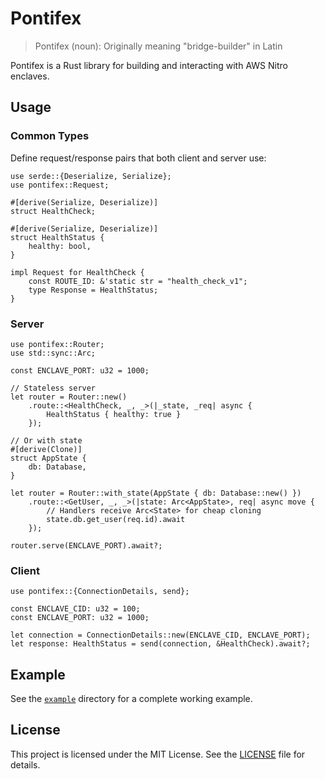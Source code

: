 # Pontifex

> Pontifex (noun): Originally meaning "bridge-builder" in Latin

Pontifex is a Rust library for building and interacting with AWS Nitro enclaves.

## Usage

### Common Types

Define request/response pairs that both client and server use:

```rust,ignore
use serde::{Deserialize, Serialize};
use pontifex::Request;

#[derive(Serialize, Deserialize)]
struct HealthCheck;

#[derive(Serialize, Deserialize)]
struct HealthStatus {
    healthy: bool,
}

impl Request for HealthCheck {
    const ROUTE_ID: &'static str = "health_check_v1";
    type Response = HealthStatus;
}
```

### Server

```rust,ignore
use pontifex::Router;
use std::sync::Arc;

const ENCLAVE_PORT: u32 = 1000;

// Stateless server
let router = Router::new()
    .route::<HealthCheck, _, _>(|_state, _req| async {
        HealthStatus { healthy: true }
    });

// Or with state
#[derive(Clone)]
struct AppState {
    db: Database,
}

let router = Router::with_state(AppState { db: Database::new() })
    .route::<GetUser, _, _>(|state: Arc<AppState>, req| async move {
        // Handlers receive Arc<State> for cheap cloning
        state.db.get_user(req.id).await
    });

router.serve(ENCLAVE_PORT).await?;
```

### Client

```rust,ignore
use pontifex::{ConnectionDetails, send};

const ENCLAVE_CID: u32 = 100;
const ENCLAVE_PORT: u32 = 1000;

let connection = ConnectionDetails::new(ENCLAVE_CID, ENCLAVE_PORT);
let response: HealthStatus = send(connection, &HealthCheck).await?;
```

## Example

See the [`example`](example) directory for a complete working example.

## License

This project is licensed under the MIT License. See the [LICENSE](LICENSE) file for details.
